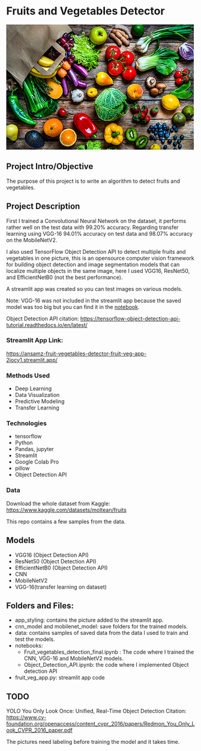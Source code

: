 # Fruits and Vegetables Detector


![alternative text](./app_styling/f_g.jpg)


## Project Intro/Objective
The purpose of this project is to write an algorithm to detect fruits and vegetables.

## Project Description
First I trained a Convolutional Neural Network on the dataset, it performs rather well on the test data with 99.20% accuracy. Regarding transfer learning using VGG-16 94.01% accuracy on test data and 98.07% accuracy on the MobileNetV2.

I also used TensorFlow Object Detection API to detect multiple fruits and vegetables in one picture, this is an opensource computer vision framework for building object detection and image segmentation models that can localize multiple objects in the same image, here I used VGG16, ResNet50, and EfficientNetB0 (not the best performance).

A streamlit app was created so you can test images on various models.

Note:
VGG-16 was not included in the streamlit app because the saved model was too big but you can find it in the [notebook](notebooks/Fruit_vegetables_detection_final.ipynb).

Object Detection API citation:
 https://tensorflow-object-detection-api-tutorial.readthedocs.io/en/latest/


### Streamlit App Link:
https://ansamz-fruit-vegetables-detector-fruit-veg-app-2jocy1.streamlit.app/


### Methods Used
* Deep Learning
* Data Visualization
* Predictive Modeling
* Transfer Learning

### Technologies
* tensorflow
* Python
* Pandas, jupyter
* Streamlit
* Google Colab Pro
* pillow
* Object Detection API

### Data
Download the whole dataset from Kaggle: https://www.kaggle.com/datasets/moltean/fruits

This repo contains a few  samples from the data.

## Models
* VGG16 (Object Detection API)
* ResNet50 (Object Detection API)
* EfficientNetB0 (Object Detection API)
* CNN
* MobileNetV2
* VGG-16(transfer learning on dataset)


## Folders and Files:
* app_styling: contains the picture added to the streamlit app.
* cnn_model and mobilenet_model: save folders for the trained models.
* data: contains samples of saved data from the data I used to train and test the models.
* notebooks: 
    - Fruit_vegetables_detection_final.ipynb : The code where I trained the CNN, VGG-16 and MobileNetV2 models.
    - Object_Detection_API.ipynb: the code where I implemented Object detection API
* fruit_veg_app.py: streamlit app code

## TODO
YOLO
You Only Look Once:
Unified, Real-Time Object Detection
Citation: 
https://www.cv-foundation.org/openaccess/content_cvpr_2016/papers/Redmon_You_Only_Look_CVPR_2016_paper.pdf

The pictures need labeling before training the model and it takes time.